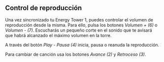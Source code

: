 ## Control de reproducción

Una vez sincronizado tu Energy Tower 1, puedes controlar el volumen de reproducción desde la misma. Para ello, pulsa los botones *Volumen + (6)* o *Volumen - (7)*. Escucharás un pequeño corte en el sonido que te avisará que habrá alcanzado el máximo volumen en la torre.

A través del botón *Play - Pausa (4)* inicia, pausa o reanuda la reproducción.

Para cambiar de canción usa los botones *Avance (2)* y *Retroceso (3)*.
